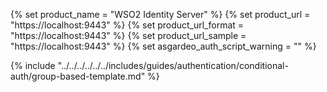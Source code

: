 {% set product_name = "WSO2 Identity Server" %}
{% set product_url = "https://localhost:9443" %}
{% set product_url_format = "https://localhost:9443" %}
{% set product_url_sample = "https://localhost:9443" %}
{% set asgardeo_auth_script_warning = "" %}

{% include "../../../../../../includes/guides/authentication/conditional-auth/group-based-template.md" %}